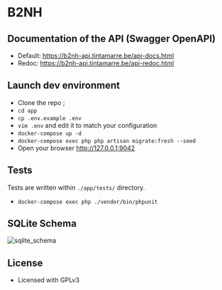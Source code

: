 # B2NH

## Documentation of the API (Swagger OpenAPI)

- Default: <https://b2nh-api.tintamarre.be/api-docs.html>
- Redoc: <https://b2nh-api.tintamarre.be/api-redoc.html>

## Launch dev environment
- Clone the repo ;
- `cd app`
- `cp .env.example .env`
- `vim .env` and edit it to match your configuration
- `docker-compose up -d`
- `docker-compose exec php php artisan migrate:fresh --seed`
- Open your browser <http://127.0.0.1:9042>

## Tests
Tests are written within `./app/tests/` directory.

- `docker-compose exec php ./vendor/bin/phpunit`

## SQLite Schema

![sqlite_schema](https://user-images.githubusercontent.com/409734/138834720-f658adbd-6ef5-4fff-bb57-57d367ab7c80.png)

## License
- Licensed with GPLv3
